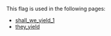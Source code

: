 This flag is used in the following pages:
 - [shall_we_yield_1](../events/shall_we_yield_1.md)
 - [they_yield](../events/they_yield.md)
